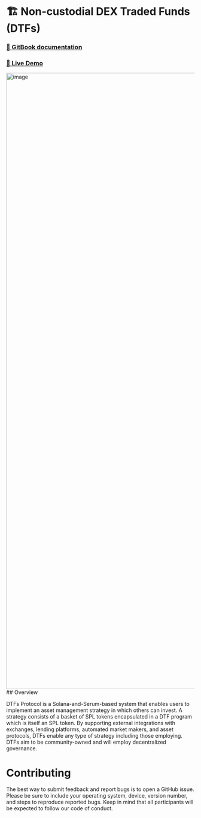 # 🏗 Non-custodial DEX Traded Funds (DTFs)

### [📖 GitBook documentation](https://http-github-com-p2p-org.gitbook.io/non-custodial-dex-traded-funds/) 
### [🤖 Live Demo](https://p2p-org.github.io/Non-custodial-DEX-Traded-Funds/)
<img width="1645" alt="image" src="https://user-images.githubusercontent.com/6249597/109562794-e86a8700-7aef-11eb-8b19-3aeeed2ebeb1.png">
## Overview

DTFs Protocol is a Solana-and-Serum-based system that enables users to implement an asset management strategy in which others can invest. 
A strategy consists of a basket of SPL tokens encapsulated in a DTF program which is itself an SPL token. 
By supporting external integrations with exchanges, lending platforms, automated market makers, and asset protocols, DTFs enable any type of strategy including those employing.  DTFs aim to be community-owned and will employ decentralized governance.




# Contributing
The best way to submit feedback and report bugs is to open a GitHub issue. Please be sure to include your operating system, device, version number, and steps to reproduce reported bugs. Keep in mind that all participants will be expected to follow our code of conduct.
